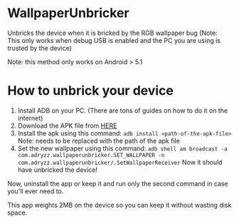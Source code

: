 # WallpaperUnbricker
Unbricks the device when it is bricked by the RGB wallpaper bug
(Note: This only works when debug USB is enabled and the PC you are using is trusted by the device)

Note: this method only works on Android > 5.1
# How to unbrick your device
1. Install ADB on your PC. (There are tons of guides on how to do it on the internet)
2. Download the APK file from [HERE](https://github.com/adryzz/WallpaperUnbricker/releases/latest/)
3. Install the apk using this command: `adb install <path-of-the-apk-file>` Note: <path-of-the-apk-file> needs to be replaced with the path of the apk file
4. Set the new wallpaper using this command: `adb shell am broadcast -a com.adryzz.wallpaperunbricker.SET_WALLPAPER -n com.adryzz.wallpaperunbricker/.SetWallpaperReceiver`
Now it should have unbricked the device!

Now, uninstall the app or keep it and run only the second command in case you'll ever need to.

This app weights 2MB on the device so you can keep it without wasting disk space.
